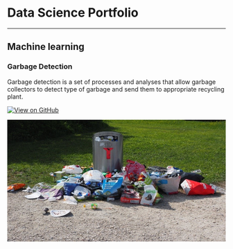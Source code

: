 # Data Science Portfolio
---
## Machine learning

### Garbage Detection

Garbage detection is a set of processes and analyses that allow garbage collectors to detect type of garbage and send them to appropriate recycling plant.

[![View on GitHub](https://img.shields.io/badge/GitHub-View_on_GitHub-blue?logo=GitHub)](https://github.com/paulparas/iBinRRR)

<center><img src="assets/img/garbage-2.jpg"/></center>